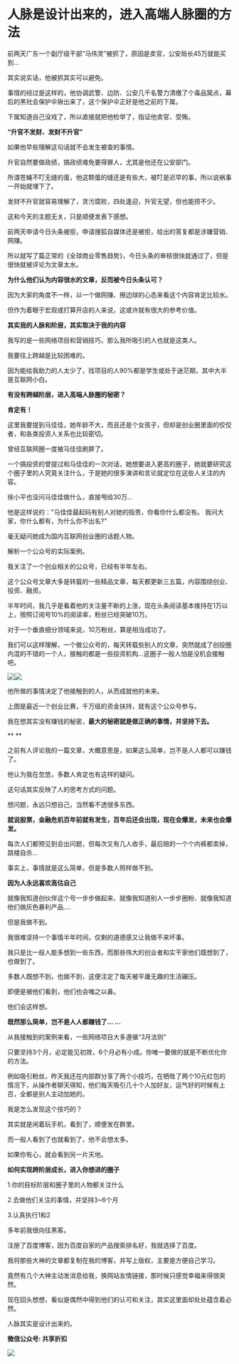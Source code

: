
# 人脉是设计出来的，进入高端人脉圈的方法

前两天广东一个副厅级干部“马伟灵”被抓了，原因是卖官，公安局长45万就能买到...

其实说实话，他被抓其实可以避免。

事情的经过是这样的，他协调武警、边防、公安几千名警力清缴了个毒品窝点，幕后的黑社会保护伞揪出来了，这个保护伞正好是他之前的下属。

下属知道自己没戏了，所以直接就把他检举了，指证他卖官、受贿。

**“升官不发财、发财不升官”**

如果他早些理解这句话就不会发生被查的事情。

升官自然要做政绩，搞政绩难免要得罪人，尤其是他还在公安部门。

所谓苍蝇不叮无缝的蛋，他这颗蛋的缝还是有些大，被叮是迟早的事，所以说祸事一开始就埋下了。

发财不升官就容易理解了，贪污腐败，四处逢迎，升官无望，但也能捞不少。

这和今天的主题无关，只是顺便发表下感想。

前两天申请今日头条被拒，申请搜狐自媒体还是被拒，给出的答复都是涉嫌营销、网赚。

所以就写了篇正常的《全球商业零售趋势》，今日头条的审核很快就通过了，但是很快就被评论为文章太水。

**为什么他们认为内容很水的文章，反而被今日头条认可？**

因为大家的角度不一样，以一个做网赚、擦边球的心态来看这个内容肯定比较水。

但作为着眼于宏观或打算开店的人来说，这或许就有很大的参考价值。

**其实我的人脉和阶层，其实取决于我的内容**

我写的是一些网络项目和营销技巧，那么我所吸引的人也就是这类人。

我要往上跨越是比较困难的。

因为能给我助力的人太少了，找项目的人90%都是学生或处于迷茫期，其中大半是互联网小白。

**有没有跨越阶层，进入高端人脉圈的秘密？**


**肯定有！**


这里我要提到马佳佳，她年龄不大，而且还是个女孩子，但却是创业圈里面的佼佼者，和各类投资人关系也比较密切。

曾经互联网圈一度被马佳佳刷屏了。

一个搞投资的曾提过和马佳佳的一次对话，她想要进入更高的圈子，她就要研究这个圈子里的人究竟关注什么，于是她的很多演讲和言论就定位在这些人关注的内容。

徐小平也没问马佳佳做什么，直接甩给30万...

他是这样说的："马佳佳最起码有别人对她的指责，你看你什么都没有。 我问大家，你什么都有，为什么你不出名?"

毫无疑问她成为国内互联网创业圈的话题人物。

解析一个公众号的实际案例。

我关注了一个创业相关的公众号，已经有半年左右。

这个公众号文章大多是转载的一些精品文章，每天都更新三五篇，内容围绕创业、投资、融资。

半年时间，我几乎是看着他的关注量不断的上涨，现在头条阅读基本维持在1万以上，按照订阅号10%的阅读率，粉丝已经突破10万。

对于一个垂直细分领域来说，10万粉丝，算是相当成功了。

我们可以这样理解，一个做公众号的，每天转载些别人的文章，突然就成了创投圈内混的不错的一个人，接触的都是一些投资机构...这圈子一般人怕是没机会接触吧。

![](http://1230.la/wp-content/uploads/2016/05/01-1.png)![](http://1230.la/wp-content/uploads/2016/05/02-4.jpg)

他所做的事情决定了他接触到的人，从而成就他的未来。

上图是最近一个创业比赛，千万级的资金扶持，就有这个公众号参与。

我在想其实没有赚钱的秘密，**最大的秘密就是做正确的事情，并坚持下去。**

**
**

之前有人评论我的一篇文章，大概意思是，如果这么简单，岂不是人人都可以赚钱了。

他认为我在忽悠，多数人肯定也有这样的疑问。

这句话其实反映了人的思考方式的问题。

想问题，永远只想自己，当然看不透很多东西。

**就说股票，金融危机百年前就有发生，百年后还会出现，现在会爆发，未来也会爆发。**

每次人们都预见到会出问题，但每次又有几人收手，最后赔的一个个内裤都卖掉，跳楼自杀...

事实上，事情就是这么简单，但是多数人照样做不到。

**因为人永远喜欢高估自己**


就像我知道创伙伴这个号一步步做起来、就像我知道别人一步步圈粉、就像我知道他们做灰色暴利产品....

但是我做不到。

我很难坚持一个事情半年时间，仅剩的道德感又让我做不来坏事。

我只是比一般人能多想到一些东西，而那些伟大的创业者和实干家他们既想到了，也做到了。

多数人既想不到，也做不到，这便注定了每天被平庸无趣的生活碾压。

即便是被他们看到，他们也会嗤之以鼻。

他们会这样想。

**既然那么简单，岂不是人人都赚钱了... ...**

从我接触到的案例来看，一些网络项目大多遵循“3月法则”

只要坚持3个月，必定能见初效，6个月必有小成。你唯一要做的就是不断优化你的方法。

例如吸引粉丝，昨天我还在内部群分享了两个小技巧，在牺牲了两个10元红包的情况下，从操作者聊天得知，他们每天吸引几十个人加好友，运气好的时候有上百，全都是别人主动加她的。

我是怎么发现这个技巧的？

其实就是闲着玩手机，看到了，顺便发在群里。

而一般人看到了也就看到了，他不会想太多。

如果你有心，就会看到另一片天地。

**如何实现跨阶层成长，进入你想进的圈子**


1.你的目标阶层和圈子里的人物都关注什么

2.去做他们关注的事情，并坚持3~6个月

3.认真执行1和2

多年前我很向往黑客。

注册了百度博客，因为百度自家的产品搜索排名好，我就选择了百度。

我将那些大神的文章都复制在我的博客，并写上版权，主要是方便自己学习。

竟然有几个大神主动发消息给我，换网站友情链接，那时候只感觉幸福来得很突然。

现在回头想想，看似是偶然中得到他们的认可和关注，其实这里面却处处蕴含着必然。

人脉其实是设计出来的。


**微信公众号: 共享折扣**

![](http://ou8u8dsau.bkt.clouddn.com/17-8-6/3303492.jpg)


